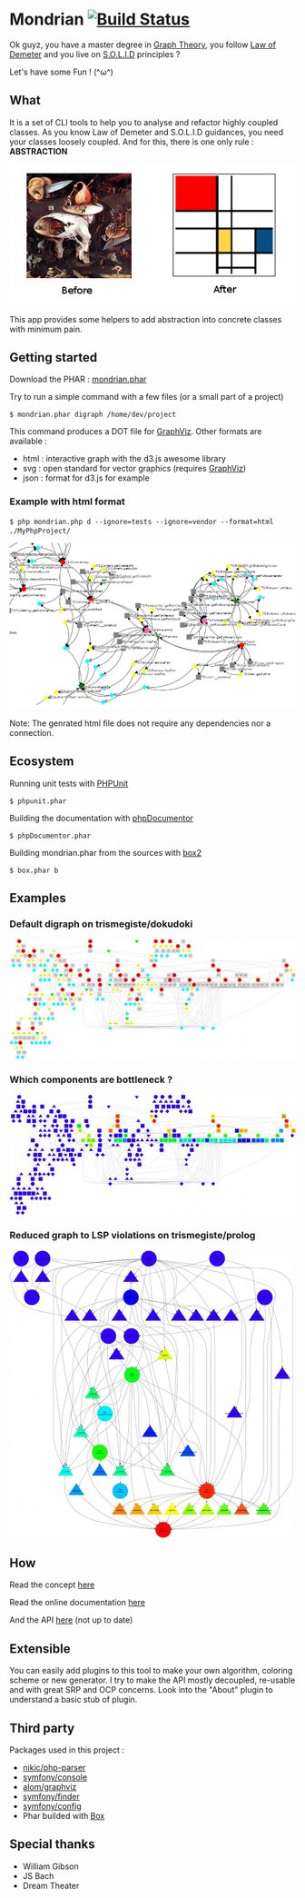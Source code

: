 # Mondrian [![Build Status](https://travis-ci.org/Trismegiste/Mondrian.png?branch=master)](https://travis-ci.org/Trismegiste/Mondrian)

Ok guyz, you have a master degree in [Graph Theory][1], you follow [Law of Demeter][2]
and you live on [S.O.L.I.D][3] principles ?

Let's have some Fun ! (^ω^)

## What
It is a set of CLI tools to help you to analyse and refactor highly coupled classes.
As you know Law of Demeter and S.O.L.I.D guidances, you need your classes loosely
coupled. And for this, there is one only rule : **ABSTRACTION**

![From Hell To Kiss](./doc/img/abstracting.png)

This app provides some helpers to add abstraction into concrete classes
with minimum pain.

## Getting started
Download the PHAR : [mondrian.phar](https://github.com/Trismegiste/Mondrian/raw/master/bin/box/mondrian.phar)

Try to run a simple command with a few files (or a small part of a project)
```
$ mondrian.phar digraph /home/dev/project
```
This command produces a DOT file for [GraphViz](http://www.graphviz.org). Other formats are available :
* html : interactive graph with the d3.js awesome library
* svg : open standard for vector graphics (requires [GraphViz](http://www.graphviz.org/Download..php))
* json : format for d3.js for example

### Example with html format
```
$ php mondrian.php d --ignore=tests --ignore=vendor --format=html ./MyPhpProject/
```
![html-report](./doc/img/sample-d3js.png)

Note: The genrated html file does not require any dependencies nor a connection.

## Ecosystem
Running unit tests with [PHPUnit](https://phpunit.de/getting-started.html)
```
$ phpunit.phar
```

Building the documentation with [phpDocumentor](http://phpdoc.org/docs/latest/getting-started/installing.html#phar)
```
$ phpDocumentor.phar
```

Building mondrian.phar from the sources with [box2](https://github.com/box-project/box2#as-a-phar-recommended)
```
$ box.phar b
```

## Examples
### Default digraph on trismegiste/dokudoki
![digraph1](./doc/img/sample1.jpg)

### Which components are bottleneck ?
![digraph2](./doc/img/sample2.jpg)

### Reduced graph to LSP violations on trismegiste/prolog
![digraph3](./doc/img/sample3.jpg)

## How

Read the concept [here][12]

Read the online documentation [here][4]

And the API [here][5] (not up to date)

## Extensible

You can easily add plugins to this tool to make your own algorithm, coloring scheme
or new generator. I try to make the API mostly decoupled, re-usable and with great
SRP and OCP concerns. Look into the "About" plugin to understand a basic stub of
plugin.

## Third party

Packages used in this project :

 * [nikic/php-parser][6]
 * [symfony/console][7]
 * [alom/graphviz][8]
 * [symfony/finder][9]
 * [symfony/config][10]
 * Phar builded with [Box][11]

## Special thanks

 * William Gibson
 * JS Bach
 * Dream Theater

[1]: http://en.wikipedia.org/wiki/Graph_theory
[2]: http://en.wikipedia.org/wiki/Law_of_Demeter
[3]: http://en.wikipedia.org/wiki/SOLID_(object-oriented_design)
[4]: http://trismegiste.github.io/Mondrian/
[5]: http://trismegiste.github.io/Mondrian/doc/index.html
[6]: https://github.com/nikic/PHP-Parser
[7]: https://github.com/symfony/Console
[8]: https://github.com/alexandresalome/graphviz
[9]: https://github.com/symfony/Finder
[10]: https://github.com/symfony/Config
[11]: https://github.com/kherge/Box
[12]: ./Resources/doc/README.md
